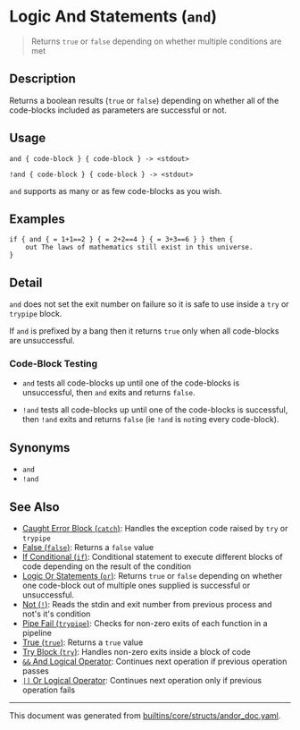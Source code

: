 # Logic And Statements (`and`)

> Returns `true` or `false` depending on whether multiple conditions are met

## Description

Returns a boolean results (`true` or `false`) depending on whether all of the
code-blocks included as parameters are successful or not.

## Usage

```
and { code-block } { code-block } -> <stdout>

!and { code-block } { code-block } -> <stdout>
```

`and` supports as many or as few code-blocks as you wish.

## Examples

```
if { and { = 1+1==2 } { = 2+2==4 } { = 3+3==6 } } then {
    out The laws of mathematics still exist in this universe.
}
```

## Detail

`and` does not set the exit number on failure so it is safe to use inside a `try`
or `trypipe` block.

If `and` is prefixed by a bang then it returns `true` only when all code-blocks
are unsuccessful.

### Code-Block Testing

* `and` tests all code-blocks up until one of the code-blocks is unsuccessful,
  then `and` exits and returns `false`.

* `!and` tests all code-blocks up until one of the code-blocks is successful,
  then `!and` exits and returns `false` (ie `!and` is `not`ing every code-block).

## Synonyms

* `and`
* `!and`


## See Also

* [Caught Error Block (`catch`)](../commands/catch.md):
  Handles the exception code raised by `try` or `trypipe`
* [False (`false`)](../commands/false.md):
  Returns a `false` value
* [If Conditional (`if`)](../commands/if.md):
  Conditional statement to execute different blocks of code depending on the result of the condition
* [Logic Or Statements (`or`)](../commands/or.md):
  Returns `true` or `false` depending on whether one code-block out of multiple ones supplied is successful or unsuccessful.
* [Not (`!`)](../commands/not-func.md):
  Reads the stdin and exit number from previous process and not's it's condition
* [Pipe Fail (`trypipe`)](../commands/trypipe.md):
  Checks for non-zero exits of each function in a pipeline
* [True (`true`)](../commands/true.md):
  Returns a `true` value
* [Try Block (`try`)](../commands/try.md):
  Handles non-zero exits inside a block of code
* [`&&` And Logical Operator](../parser/logical-and.md):
  Continues next operation if previous operation passes
* [`||` Or Logical Operator](../parser/logical-or.md):
  Continues next operation only if previous operation fails

<hr/>

This document was generated from [builtins/core/structs/andor_doc.yaml](https://github.com/lmorg/murex/blob/master/builtins/core/structs/andor_doc.yaml).